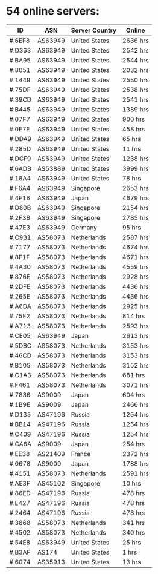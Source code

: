 # 54 online servers:

| ID | ASN | Server Country | Online |
| ------ | ------ | ------ | ------ |
| #.6EF8 | AS63949 | United States | 2636 hrs |
| #.D363 | AS63949 | United States | 2542 hrs |
| #.BA95 | AS63949 | United States | 2544 hrs |
| #.8051 | AS63949 | United States | 2032 hrs |
| #.1449 | AS63949 | United States | 2550 hrs |
| #.75DF | AS63949 | United States | 2538 hrs |
| #.39CD | AS63949 | United States | 2541 hrs |
| #.B445 | AS63949 | United States | 1389 hrs |
| #.07F7 | AS63949 | United States | 900 hrs |
| #.0E7E | AS63949 | United States | 458 hrs |
| #.DDA9 | AS63949 | United States | 65 hrs |
| #.285D | AS63949 | United States | 11 hrs |
| #.DCF9 | AS63949 | United States | 1238 hrs |
| #.6ADB | AS53889 | United States | 3999 hrs |
| #.18A4 | AS63949 | United States | 78 hrs |
| #.F6A4 | AS63949 | Singapore | 2653 hrs |
| #.4F16 | AS63949 | Japan | 4679 hrs |
| #.D80B | AS63949 | Singapore | 2154 hrs |
| #.2F3B | AS63949 | Singapore | 2785 hrs |
| #.47E3 | AS63949 | Germany | 95 hrs |
| #.C931 | AS58073 | Netherlands | 2587 hrs |
| #.7177 | AS58073 | Netherlands | 4674 hrs |
| #.8F1F | AS58073 | Netherlands | 4671 hrs |
| #.4A30 | AS58073 | Netherlands | 4559 hrs |
| #.876E | AS58073 | Netherlands | 2928 hrs |
| #.2DFE | AS58073 | Netherlands | 4436 hrs |
| #.265E | AS58073 | Netherlands | 4436 hrs |
| #.A6DA | AS58073 | Netherlands | 2925 hrs |
| #.75F2 | AS58073 | Netherlands | 814 hrs |
| #.A713 | AS58073 | Netherlands | 2593 hrs |
| #.CE05 | AS63949 | Japan | 2613 hrs |
| #.5DBC | AS58073 | Netherlands | 3153 hrs |
| #.46CD | AS58073 | Netherlands | 3153 hrs |
| #.B105 | AS58073 | Netherlands | 3152 hrs |
| #.C1A3 | AS58073 | Netherlands | 681 hrs |
| #.F461 | AS58073 | Netherlands | 3071 hrs |
| #.7836 | AS9009 | Japan | 604 hrs |
| #.1B9E | AS9009 | Japan | 2466 hrs |
| #.D135 | AS47196 | Russia | 1254 hrs |
| #.BB14 | AS47196 | Russia | 1254 hrs |
| #.C409 | AS47196 | Russia | 1254 hrs |
| #.CA6A | AS9009 | Japan | 254 hrs |
| #.EE38 | AS21409 | France | 2372 hrs |
| #.0678 | AS9009 | Japan | 1788 hrs |
| #.4151 | AS58073 | Netherlands | 2591 hrs |
| #.AE3F | AS45102 | Singapore | 10 hrs |
| #.86ED | AS47196 | Russia | 478 hrs |
| #.E427 | AS47196 | Russia | 478 hrs |
| #.2464 | AS47196 | Russia | 478 hrs |
| #.3868 | AS58073 | Netherlands | 341 hrs |
| #.4502 | AS58073 | Netherlands | 340 hrs |
| #.54E8 | AS63949 | United States | 25 hrs |
| #.B3AF | AS174 | United States | 1 hrs |
| #.6074 | AS35913 | United States | 13 hrs |

